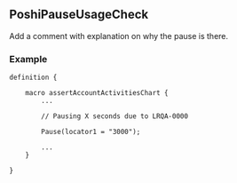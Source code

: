 ## PoshiPauseUsageCheck

Add a comment with explanation on why the pause is there.

### Example

```
definition {

	macro assertAccountActivitiesChart {
		...

		// Pausing X seconds due to LRQA-0000

		Pause(locator1 = "3000");

		...
	}

}
```